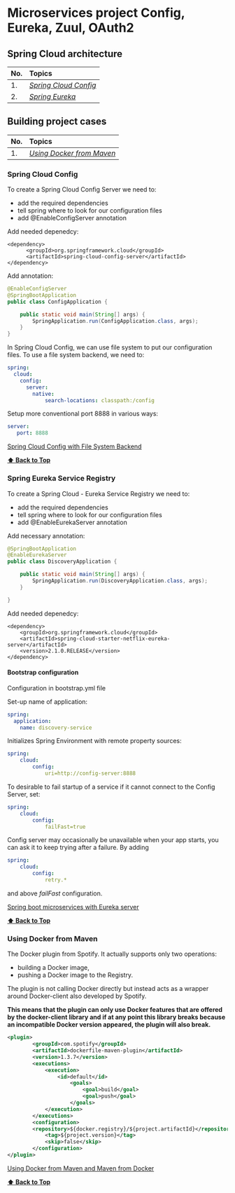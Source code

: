 # Microservices project Config, Eureka, Zuul, OAuth2

## Spring Cloud architecture

| No.        | Topics           | 
| ------------- |:-------------|
| 1. | [*Spring Cloud Config*](#sprin-cloud-config)|
| 2. | [*Spring Eureka*](#spring-eureka)|

## Building project cases

| No.        | Topics           | 
| ------------- |:-------------|
| 1. | [*Using Docker from Maven*](#using-docker-from-maven)|


### Spring Cloud Config

To create a Spring Cloud Config Server we need to:
- add the required dependencies
- tell spring where to look for our configuration files
- add @EnableConfigServer annotation


Add needed depenedcy:
```
<dependency>
      <groupId>org.springframework.cloud</groupId>
      <artifactId>spring-cloud-config-server</artifactId>
</dependency>
```

Add annotation:
```java
@EnableConfigServer
@SpringBootApplication
public class ConfigApplication {

	public static void main(String[] args) {
		SpringApplication.run(ConfigApplication.class, args);
	}
}
```

In Spring Cloud Config, we can use file system to put our configuration files. To use a file system backend, we need to:
```yml
spring:
  cloud:
    config:
      server:
        native:
            search-locations: classpath:/config 
```

Setup more conventional port 8888 in various ways:
```yml
server:
   port: 8888
```

[Spring Cloud Config with File System Backend](https://medium.com/@danismaz.furkan/spring-cloud-config-with-file-system-backend-c18ae16b7ad5)

**[⬆ Back to Top](#spring-cloud-architecture)**

### Spring Eureka Service Registry

To create a Spring Cloud - Eureka Service Registry we need to:
- add the required dependencies
- tell spring where to look for our configuration files
- add @EnableEurekaServer annotation

Add necessary annotation:
```java
@SpringBootApplication
@EnableEurekaServer
public class DiscoveryApplication {

	public static void main(String[] args) {
		SpringApplication.run(DiscoveryApplication.class, args);
	}

}
```

Add needed depenedcy:
```
<dependency>
	<groupId>org.springframework.cloud</groupId>
	<artifactId>spring-cloud-starter-netflix-eureka-server</artifactId>
	<version>2.1.0.RELEASE</version>
</dependency>
```

#### Bootstrap configuration
Configuration in bootstrap.yml file

Set-up name of application:
```yml
spring:
  application:
    name: discovery-service
```

Initializes Spring Environment with remote property sources:
```yml
spring:
	cloud:
		config:
			uri=http://config-server:8888
```

To desirable to fail startup of a service if it cannot connect to the Config Server, set:
```yml
spring:
	cloud:
		config:
			failFast=true
```
Config server may occasionally be unavailable when your app starts, you can ask it to keep trying after a failure. By adding 
```yml
spring:
	cloud:
		config:
			retry.*
```
and above *failFast* configuration.


[Spring boot microservices with Eureka server](https://medium.com/@kapilanishantha/spring-boot-microservices-with-eureka-server-5e3585a97f2)

**[⬆ Back to Top](#spring-cloud-architecture)**

### Using Docker from Maven

The Docker plugin from Spotify. It actually supports only two operations: 
- building a Docker image,
- pushing a Docker image to the Registry.

The plugin is not calling Docker directly but instead acts as a wrapper around Docker-client also developed by Spotify.

**This means that the plugin can only use Docker features that are offered by the docker-client library and if at any point this library breaks because an incompatible Docker version appeared, the plugin will also break.**

```xml
<plugin>
		<groupId>com.spotify</groupId>
		<artifactId>dockerfile-maven-plugin</artifactId>
		<version>1.3.7</version>
		<executions>
			<execution>
				<id>default</id>
					<goals>
						<goal>build</goal>
						<goal>push</goal>
					</goals>
			</execution>
		</executions>
		<configuration>
		<repository>${docker.registry}/${project.artifactId}</repository>
			<tag>${project.version}</tag>
			<skip>false</skip>
		</configuration>
</plugin>
```

[Using Docker from Maven and Maven from Docker](https://codefresh.io/howtos/using-docker-maven-maven-docker/)

**[⬆ Back to Top](#building-project-cases)**

<!-- In this project, I will try to prepare all the infrastructure for microservices and write a couple of my services. -->
<!-- ## Microservices architecture:
* **config-service** - centralized point of configurations for services. Let's say that we have 20 or 50 services in your project. It's reasonable to place all configurations in one place. So, when new **service** is running it's communicating with **config-service** to get proper configuration. 
To be able to create configuration server you need:
   - [x] * *@EnableConfigServer* * annotation, 
   - [x] * *spring-cloud-config-server* * dependency. 
 By default server will be run localy on port 8080. To change this behaviour 
* **discovery-service** -  -->
<!--
https://www.baeldung.com/spring-security-oauth-dynamic-client-registration
https://medium.com/@darutk/diagrams-and-movies-of-all-the-oauth-2-0-flows-194f3c3ade85
-->
<!--
http://blog.marcosbarbero.com/centralized-authorization-jwt-spring-boot2/
https://projects.spring.io/spring-security-oauth/docs/oauth2.html
https://spring.io/blog/2013/07/03/spring-security-java-config-preview-web-security
https://www.oauth.com/
https://github.com/marcosbarbero/spring-boot2-oauth2-jwt/tree/master/oauth2-jwt-server/src/main/java/com/marcosbarbero/lab/sec/oauth/jwt/config/security
-->
